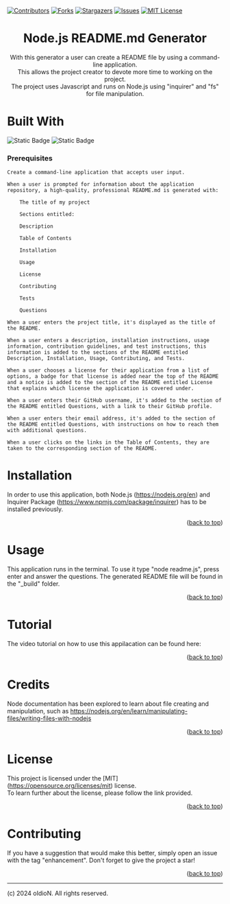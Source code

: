 <!-- Improved compatibility of back to top link: See: https://github.com/othneildrew/Best-README-Template/pull/73 -->

[![Contributors][contributors-shield]][contributors-url]
[![Forks][forks-shield]][forks-url]
[![Stargazers][stars-shield]][stars-url]
[![Issues][issues-shield]][issues-url]
[![MIT License][license-shield]][license-url]



<h1 align="center">Node.js README.md Generator</h1>


  <p align="center">
   With this generator a user can create a README file by using a command-line application.<br>
   This allows the project creator to devote more time to working on the project.<br>
   The project uses Javascript and runs on Node.js using "inquirer" and "fs" for file manipulation.</p>
   
</div>

# Built With

![Static Badge](https://img.shields.io/badge/Node.JS-blue?style=for-the-badge)
![Static Badge](https://img.shields.io/badge/JavaScirpt-100%25-yellow?style=for-the-badge)

### Prerequisites

    Create a command-line application that accepts user input.

    When a user is prompted for information about the application repository, a high-quality, professional README.md is generated with:

        The title of my project

        Sections entitled:

        Description

        Table of Contents

        Installation

        Usage

        License

        Contributing

        Tests

        Questions

    When a user enters the project title, it's displayed as the title of the README.

    When a user enters a description, installation instructions, usage information, contribution guidelines, and test instructions, this information is added to the sections of the README entitled Description, Installation, Usage, Contributing, and Tests.

    When a user chooses a license for their application from a list of options, a badge for that license is added near the top of the README and a notice is added to the section of the README entitled License that explains which license the application is covered under.

    When a user enters their GitHub username, it's added to the section of the README entitled Questions, with a link to their GitHub profile.

    When a user enters their email address, it's added to the section of the README entitled Questions, with instructions on how to reach them with additional questions.

    When a user clicks on the links in the Table of Contents, they are taken to the corresponding section of the README.


# Installation

In order to use this application, both Node.js (https://nodejs.org/en) and Inquirer Package (https://www.npmjs.com/package/inquirer) has to be installed previously.

<p align="right">(<a href="#readme-top">back to top</a>)</p>

# Usage

This application runs in the terminal. To use it type "node readme.js", press enter and answer the questions. The generated README file will be found in the "_build" folder. 

<p align="right">(<a href="#readme-top">back to top</a>)</p>

# Tutorial

The video tutorial on how to use this appilacation can be found here: 

<p align="right">(<a href="#readme-top">back to top</a>)</p>

# Credits

Node documentation has been explored to learn about file creating and manipulation, such as https://nodejs.org/en/learn/manipulating-files/writing-files-with-nodejs

<p align="right">(<a href="#readme-top">back to top</a>)</p>

# License

This project is licensed under the [MIT]  (https://opensource.org/licenses/mit) license. <br>
To learn further about the license, please follow the link provided.

<p align="right">(<a href="#readme-top">back to top</a>)</p>

# Contributing

If you have a suggestion that would make this better, simply open an issue with the tag "enhancement".
Don't forget to give the project a star!

<p align="right">(<a href="#readme-top">back to top</a>)</p>


<!-- MARKDOWN LINKS & IMAGES -->
<!-- https://www.markdownguide.org/basic-syntax/#reference-style-links -->
[contributors-shield]: https://img.shields.io/github/contributors/oIdioN/Node.js-README-Generator.svg?style=for-the-badge
[contributors-url]: https://github.com/oIdioN/Node.js-README-Generator/graphs/contributors
[forks-shield]: https://img.shields.io/github/forks/oIdioN/Node.js-README-Generator.svg?style=for-the-badge
[forks-url]: https://github.com/oIdioN/oIdioN/Node.js-README-Generator/forks
[stars-shield]: https://img.shields.io/github/stars/oIdioN/Node.js-README-Generator.svg?style=for-the-badge
[stars-url]: https://github.com/oIdioN/Node.js-README-Generator/stargazers
[issues-shield]: https://img.shields.io/github/issues/oIdioN/Node.js-README-Generator.svg?style=for-the-badge
[issues-url]: https://github.com/oIdioN/Node.js-README-Generator/issues 
[license-shield]: https://img.shields.io/github/license/oIdioN/Node.js-README-Generator.svg?style=for-the-badge
[license-url]: https://github.com/oIdioN/Node.js-README-Generator?tab=MIT-1-ov-file#readme
[product-screenshot]: src/images/screenshot/sitecover.png
[NodeJS]: https://img.shields.io/badge/node.js-6DA55F?style=for-the-badge&logo=node.js&logoColor=white
[Node-url]: https://nodejs.org/en
[JQuery.com]: https://img.shields.io/badge/jQuery-0769AD?style=for-the-badge&logo=jquery&logoColor=white
[JQuery-url]: https://jquery.com 
[Bulma]: https://img.shields.io/badge/bulma-00D0B1?style=for-the-badge&logo=bulma&logoColor=white

---
(c) 2024 oIdioN. All rights reserved.
</div>
